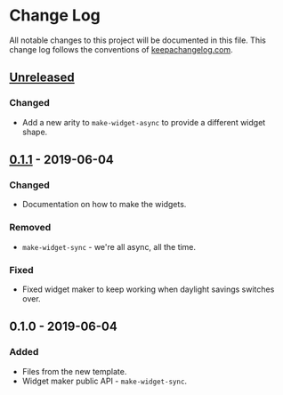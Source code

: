 # Change Log
All notable changes to this project will be documented in this file. This change log follows the conventions of [keepachangelog.com](http://keepachangelog.com/).

## [Unreleased]
### Changed
- Add a new arity to `make-widget-async` to provide a different widget shape.

## [0.1.1] - 2019-06-04
### Changed
- Documentation on how to make the widgets.

### Removed
- `make-widget-sync` - we're all async, all the time.

### Fixed
- Fixed widget maker to keep working when daylight savings switches over.

## 0.1.0 - 2019-06-04
### Added
- Files from the new template.
- Widget maker public API - `make-widget-sync`.

[Unreleased]: https://github.com/your-name/queues/compare/0.1.1...HEAD
[0.1.1]: https://github.com/your-name/queues/compare/0.1.0...0.1.1
